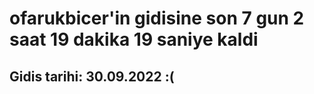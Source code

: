 # ofarukbicer'in gidisine son 7 gun 2 saat 19 dakika 19 saniye kaldi

## Gidis tarihi: 30.09.2022 :(